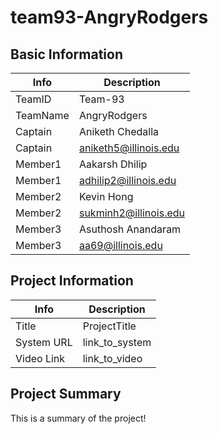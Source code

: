 # team93-AngryRodgers

## Basic Information

|   Info      |        Description     |
| ----------- | ---------------------- |
| TeamID      |        Team-93        |
| TeamName    |       AngryRodgers     |
| Captain     |     Aniketh Chedalla   |
| Captain     |  aniketh5@illinois.edu |
| Member1     |     Aakarsh Dhilip     |
| Member1     |  adhilip2@illinois.edu |
| Member2     |       Kevin Hong       |
| Member2     |  sukminh2@illinois.edu |
| Member3     |   Asuthosh Anandaram   |
| Member3     |    aa69@illinois.edu   |

## Project Information

|   Info      |        Description     |
| ----------- | ---------------------- |
|  Title      |       ProjectTitle     |
| System URL  |      link_to_system    |
| Video Link  |      link_to_video     |

## Project Summary

This is a summary of the project!
